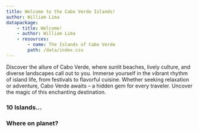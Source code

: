 ```yaml
---
title: Welcome to the Cabo Verde Islands!
author: William Lima
datapackage:
    - title: Welcome!
    - author: William Lima
    - resources:
        - name: The Islands of Cabo Verde
        path: /data/index.csv
---
```


Discover the allure of Cabo Verde, where sunlit beaches, lively culture, and diverse landscapes call out to you. Immerse yourself in the vibrant rhythm of island life, from festivals to flavorful cuisine. Whether seeking relaxation or adventure, Cabo Verde awaits – a hidden gem for every traveler. Uncover the magic of this enchanting destination.

### 10 Islands...

### Where on planet?
